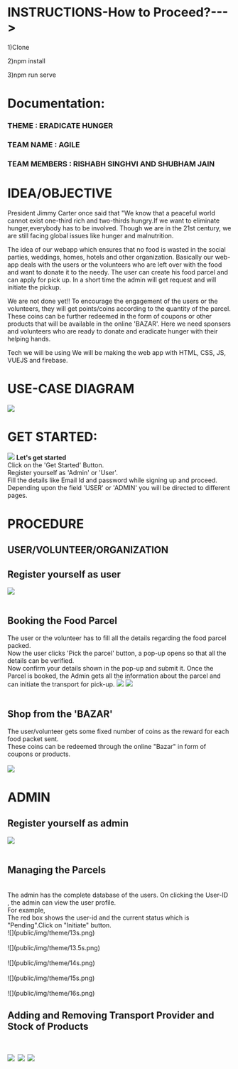 # INSTRUCTIONS-How to Proceed?--->

1)Clone 

2)npm install

3)npm run serve

# Documentation:


### THEME : ERADICATE HUNGER
### TEAM NAME : AGILE
### TEAM MEMBERS : RISHABH SINGHVI AND SHUBHAM JAIN


# IDEA/OBJECTIVE
President Jimmy Carter once said that "We know that a peaceful world cannot exist one-third 
rich and two-thirds hungry.If we want to eliminate hunger,everybody has to be involved.
Though we are in the 21st century, we are still facing global issues like hunger and malnutrition.

The idea of our webapp which ensures that no food is wasted in the social parties,
weddings, homes, hotels and other organization. Basically our web-app deals with the users or the 
volunteers who are left over with the food and want to donate it to the needy. The user can create
his food parcel and can apply for pick up. In a short time the admin will get request and will
initiate the pickup.

We are not done yet!!
To encourage the engagement of the users or the volunteers, they will get points/coins according 
to the quantity of the parcel. These coins can be further redeemed in the form of coupons or other 
products that will be available in the online 'BAZAR'. Here we need sponsers and volunteers who are 
ready to donate and eradicate hunger with their helping hands.

Tech we will be using
We will be making the web app with HTML, CSS, JS, VUEJS and firebase.


# USE-CASE DIAGRAM
![](public/img/theme/userqq5.png)

# GET STARTED:

![](public/img/theme/1s.png)
**Let's get started** <br/>
Click on the 'Get Started' Button. <br/>
Register yourself as 'Admin' or 'User'. <br/>
Fill the details like Email Id and password while signing up and proceed. <br/>
Depending upon the field 'USER' or 'ADMIN' you will be directed to different
pages. <br/>

# PROCEDURE
## USER/VOLUNTEER/ORGANIZATION
## Register yourself as user
![](public/img/theme/7s.png)
<br/><br/>
## Booking the Food Parcel
The user or the volunteer has to fill all the details regarding the food parcel
packed.<br/>
Now the user clicks 'Pick the parcel' button, a pop-up opens so that all the details
can be verified.<br/>
Now confirm your details shown in the pop-up and submit it.
Once the Parcel is booked, the Admin gets all the information about the parcel
and can initiate the transport for pick-up.
![](public/img/theme/6s.png)
![](public/img/theme/17s.png)
<br/><br/>


## Shop from the 'BAZAR'
The user/volunteer gets some fixed number of coins as the reward for each food
packet sent.<br/>
These coins can be redeemed through the online "Bazar" in form of coupons
or products.<br/>
<br/>
![](public/img/theme/2s.png)
<br/>


# ADMIN
## Register yourself as admin
![](public/img/theme/10s.png)
<br/><br/>

## Managing the Parcels
<br/>
The admin has the complete database of the users.
On clicking the User-ID , the admin can view the user profile.
<br/>
For example,<br/>
The red box shows the user-id and the current status which is 
"Pending".Click on "Initiate" button.<br/>
![](public/img/theme/13s.png)
<br/><br/>
![](public/img/theme/13.5s.png)
<br/><br/>
![](public/img/theme/14s.png)
<br/><br/>
![](public/img/theme/15s.png)
<br/><br/>
![](public/img/theme/16s.png)

## Adding and Removing Transport Provider and Stock of Products
![](public/img/theme/5s.png)
![](public/img/theme/11s.png)
![](public/img/theme/12s.png)
=======





